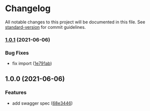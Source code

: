 # Changelog

All notable changes to this project will be documented in this file. See [standard-version](https://github.com/conventional-changelog/standard-version) for commit guidelines.

### [1.0.1](https://github.com/politics-rewired/telnyx-10dlc/compare/v1.0.0...v1.0.1) (2021-06-06)


### Bug Fixes

* fix import ([1e791ab](https://github.com/politics-rewired/telnyx-10dlc/commit/1e791ab0c2859d401c03260b7d9f7f30846a20c2))

## 1.0.0 (2021-06-06)


### Features

* add swagger spec ([68e3446](https://github.com/politics-rewired/telnyx-10dlc/commit/68e34465d50e2d649849cb358f14734a3a5bcaf5))
